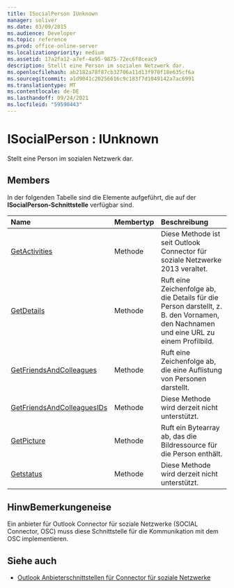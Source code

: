 ```yaml
---
title: ISocialPerson IUnknown
manager: soliver
ms.date: 03/09/2015
ms.audience: Developer
ms.topic: reference
ms.prod: office-online-server
ms.localizationpriority: medium
ms.assetid: 17a2fa12-a7ef-4a95-9875-72ec6f8ceac9
description: Stellt eine Person im sozialen Netzwerk dar.
ms.openlocfilehash: ab2182a78f87cb32706a11d13f970f18e635cf6a
ms.sourcegitcommit: a1d9041c20256616c9c183f7d1049142a7ac6991
ms.translationtype: MT
ms.contentlocale: de-DE
ms.lasthandoff: 09/24/2021
ms.locfileid: "59590443"
---
```

# <a name="isocialperson--iunknown"></a>ISocialPerson : IUnknown

Stellt eine Person im sozialen Netzwerk dar.
  
## <a name="members"></a>Members

In der folgenden Tabelle sind die Elemente aufgeführt, die auf der **ISocialPerson-Schnittstelle** verfügbar sind. 
  
|**Name**|**Membertyp**|**Beschreibung**|
|:-----|:-----|:-----|
|[GetActivities](isocialperson-getactivities.md) <br/> |Methode  <br/> |Diese Methode ist seit Outlook Connector für soziale Netzwerke 2013 veraltet.  <br/> |
|[GetDetails](isocialperson-getdetails.md) <br/> |Methode  <br/> |Ruft eine Zeichenfolge ab, die Details für die Person darstellt, z. B. den Vornamen, den Nachnamen und eine URL zu einem Profilbild.  <br/> |
|[GetFriendsAndColleagues](isocialperson-getfriendsandcolleagues.md) <br/> |Methode  <br/> |Ruft eine Zeichenfolge ab, die eine Auflistung von Personen darstellt.  <br/> |
|[GetFriendsAndColleaguesIDs](isocialperson-getfriendsandcolleaguesids.md) <br/> |Methode  <br/> |Diese Methode wird derzeit nicht unterstützt.  <br/> |
|[GetPicture](isocialperson-getpicture.md) <br/> |Methode  <br/> |Ruft ein Bytearray ab, das die Bildressource für die Person enthält.  <br/> |
|[Getstatus](isocialperson-getstatus.md) <br/> |Methode  <br/> |Diese Methode wird derzeit nicht unterstützt.  <br/> |
   
## <a name="remarks"></a>HinwBemerkungeneise

Ein anbieter für Outlook Connector für soziale Netzwerke (SOCIAL Connector, OSC) muss diese Schnittstelle für die Kommunikation mit dem OSC implementieren.
  
## <a name="see-also"></a>Siehe auch

- [Outlook Anbieterschnittstellen für Connector für soziale Netzwerke](outlook-social-connector-provider-interfaces.md)


